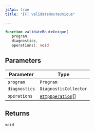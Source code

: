 ```yaml
---
jsApi: true
title: "[F] validateRouteUnique"

---
```

```ts
function validateRouteUnique(
   program, 
   diagnostics, 
   operations): void
```

## Parameters

| Parameter | Type |
| ------ | ------ |
| `program` | `Program` |
| `diagnostics` | `DiagnosticCollector` |
| `operations` | [`HttpOperation`](../interfaces/HttpOperation.md)[] |

## Returns

`void`
